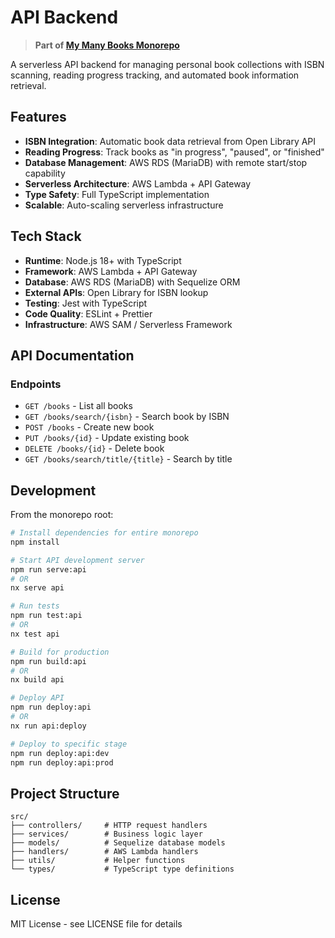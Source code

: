# API Backend

> **Part of [My Many Books Monorepo](../../README.md)**

A serverless API backend for managing personal book collections with ISBN scanning, reading progress tracking, and automated book information retrieval.

## Features

- **ISBN Integration**: Automatic book data retrieval from Open Library API
- **Reading Progress**: Track books as "in progress", "paused", or "finished"
- **Database Management**: AWS RDS (MariaDB) with remote start/stop capability
- **Serverless Architecture**: AWS Lambda + API Gateway
- **Type Safety**: Full TypeScript implementation
- **Scalable**: Auto-scaling serverless infrastructure

## Tech Stack

- **Runtime**: Node.js 18+ with TypeScript
- **Framework**: AWS Lambda + API Gateway
- **Database**: AWS RDS (MariaDB) with Sequelize ORM
- **External APIs**: Open Library for ISBN lookup
- **Testing**: Jest with TypeScript
- **Code Quality**: ESLint + Prettier
- **Infrastructure**: AWS SAM / Serverless Framework

## API Documentation

### Endpoints

- `GET /books` - List all books
- `GET /books/search/{isbn}` - Search book by ISBN
- `POST /books` - Create new book
- `PUT /books/{id}` - Update existing book
- `DELETE /books/{id}` - Delete book
- `GET /books/search/title/{title}` - Search by title

## Development

From the monorepo root:

```bash
# Install dependencies for entire monorepo
npm install

# Start API development server
npm run serve:api
# OR
nx serve api

# Run tests
npm run test:api
# OR
nx test api

# Build for production
npm run build:api
# OR
nx build api

# Deploy API
npm run deploy:api
# OR
nx run api:deploy

# Deploy to specific stage
npm run deploy:api:dev
npm run deploy:api:prod
```

## Project Structure

```
src/
├── controllers/     # HTTP request handlers
├── services/        # Business logic layer
├── models/          # Sequelize database models
├── handlers/        # AWS Lambda handlers
├── utils/           # Helper functions
└── types/           # TypeScript type definitions
```
## License

MIT License - see LICENSE file for details